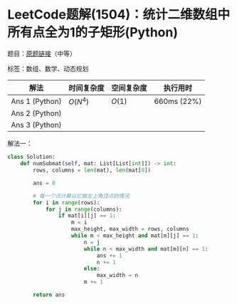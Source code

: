 # LeetCode题解(1504)：统计二维数组中所有点全为1的子矩形(Python)

题目：[原题链接](https://leetcode-cn.com/problems/count-submatrices-with-all-ones/)（中等）

标签：数组、数学、动态规划

| 解法           | 时间复杂度 | 空间复杂度 | 执行用时    |
| -------------- | ---------- | ---------- | ----------- |
| Ans 1 (Python) | $O(N^4)$   | $O(1)$     | 660ms (22%) |
| Ans 2 (Python) |            |            |             |
| Ans 3 (Python) |            |            |             |

解法一：

```python
class Solution:
    def numSubmat(self, mat: List[List[int]]) -> int:
        rows, columns = len(mat), len(mat[0])

        ans = 0

        # 每一个点计算以它做左上角顶点的情况
        for i in range(rows):
            for j in range(columns):
                if mat[i][j] == 1:
                    m = i
                    max_height, max_width = rows, columns
                    while m < max_height and mat[m][j] == 1:
                        n = j
                        while n < max_width and mat[m][n] == 1:
                            ans += 1
                            n += 1
                        else:
                            max_width = n
                        m += 1

        return ans
```